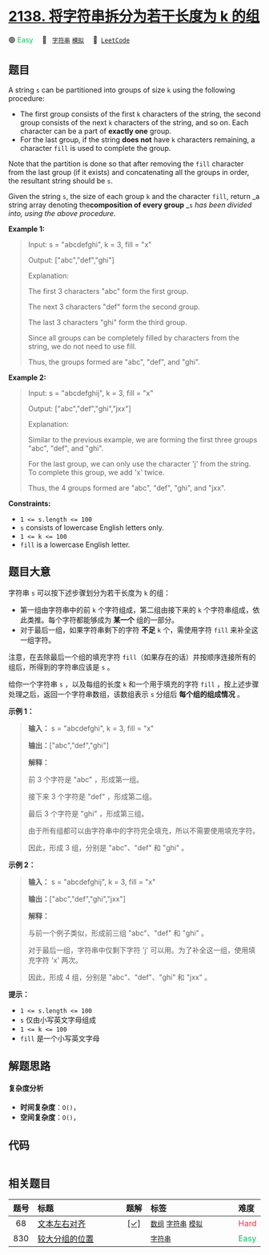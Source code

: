 # [2138. 将字符串拆分为若干长度为 k 的组](https://leetcode.com/problems/divide-a-string-into-groups-of-size-k)

🟢 <font color=#15bd66>Easy</font>&emsp; 🔖&ensp; [`字符串`](/leetcode/outline/tag/string.md) [`模拟`](/leetcode/outline/tag/simulation.md)&emsp; 🔗&ensp;[`LeetCode`](https://leetcode.com/problems/divide-a-string-into-groups-of-size-k)

## 题目

A string `s` can be partitioned into groups of size `k` using the following
procedure:

  * The first group consists of the first `k` characters of the string, the second group consists of the next `k` characters of the string, and so on. Each character can be a part of **exactly one** group.
  * For the last group, if the string **does not** have `k` characters remaining, a character `fill` is used to complete the group.

Note that the partition is done so that after removing the `fill` character
from the last group (if it exists) and concatenating all the groups in order,
the resultant string should be `s`.

Given the string `s`, the size of each group `k` and the character `fill`,
return _a string array denoting the**composition of every group** _`s` _has
been divided into, using the above procedure_.



**Example 1:**

> Input: s = "abcdefghi", k = 3, fill = "x"
> 
> Output: ["abc","def","ghi"]
> 
> Explanation:
> 
> The first 3 characters "abc" form the first group.
> 
> The next 3 characters "def" form the second group.
> 
> The last 3 characters "ghi" form the third group.
> 
> Since all groups can be completely filled by characters from the string, we do not need to use fill.
> 
> Thus, the groups formed are "abc", "def", and "ghi".

**Example 2:**

> Input: s = "abcdefghij", k = 3, fill = "x"
> 
> Output: ["abc","def","ghi","jxx"]
> 
> Explanation:
> 
> Similar to the previous example, we are forming the first three groups "abc", "def", and "ghi".
> 
> For the last group, we can only use the character 'j' from the string. To complete this group, we add 'x' twice.
> 
> Thus, the 4 groups formed are "abc", "def", "ghi", and "jxx".

**Constraints:**

  * `1 <= s.length <= 100`
  * `s` consists of lowercase English letters only.
  * `1 <= k <= 100`
  * `fill` is a lowercase English letter.


## 题目大意

字符串 `s` 可以按下述步骤划分为若干长度为 `k` 的组：

  * 第一组由字符串中的前 `k` 个字符组成，第二组由接下来的 `k` 个字符串组成，依此类推。每个字符都能够成为 **某一个** 组的一部分。
  * 对于最后一组，如果字符串剩下的字符 **不足** `k` 个，需使用字符 `fill` 来补全这一组字符。

注意，在去除最后一个组的填充字符 `fill`（如果存在的话）并按顺序连接所有的组后，所得到的字符串应该是 `s` 。

给你一个字符串 `s` ，以及每组的长度 `k` 和一个用于填充的字符 `fill` ，按上述步骤处理之后，返回一个字符串数组，该数组表示 `s` 分组后
**每个组的组成情况** 。



**示例 1：**

> 
> 
> 
> 
> 
> **输入：** s = "abcdefghi", k = 3, fill = "x"
> 
> **输出：**["abc","def","ghi"]
> 
> **解释：**
> 
> 前 3 个字符是 "abc" ，形成第一组。
> 
> 接下来 3 个字符是 "def" ，形成第二组。
> 
> 最后 3 个字符是 "ghi" ，形成第三组。
> 
> 由于所有组都可以由字符串中的字符完全填充，所以不需要使用填充字符。
> 
> 因此，形成 3 组，分别是 "abc"、"def" 和 "ghi" 。
> 
> 

**示例 2：**

> 
> 
> 
> 
> 
> **输入：** s = "abcdefghij", k = 3, fill = "x"
> 
> **输出：**["abc","def","ghi","jxx"]
> 
> **解释：**
> 
> 与前一个例子类似，形成前三组 "abc"、"def" 和 "ghi" 。
> 
> 对于最后一组，字符串中仅剩下字符 'j' 可以用。为了补全这一组，使用填充字符 'x' 两次。
> 
> 因此，形成 4 组，分别是 "abc"、"def"、"ghi" 和 "jxx" 。
> 
> 



**提示：**

  * `1 <= s.length <= 100`
  * `s` 仅由小写英文字母组成
  * `1 <= k <= 100`
  * `fill` 是一个小写英文字母


## 解题思路

#### 复杂度分析

- **时间复杂度**：`O()`，
- **空间复杂度**：`O()`，

## 代码

```javascript

```

## 相关题目

<!-- prettier-ignore -->
| 题号 | 标题 | 题解 | 标签 | 难度 |
| :------: | :------ | :------: | :------ | :------ |
| 68 | [文本左右对齐](https://leetcode.com/problems/text-justification) | [[✓]](https://2xiao.github.io/leetcode-js/leetcode/problem/0068) |  [`数组`](/leetcode/outline/tag/array.md) [`字符串`](/leetcode/outline/tag/string.md) [`模拟`](/leetcode/outline/tag/simulation.md) | <font color=#ff334b>Hard</font> |
| 830 | [较大分组的位置](https://leetcode.com/problems/positions-of-large-groups) |  |  [`字符串`](/leetcode/outline/tag/string.md) | <font color=#15bd66>Easy</font> |

<style>
.blue {
    background-color: #096dd9;
    padding: 0.25rem 0.5rem;
    margin: 0;
    font-size: 0.85em;
    border-radius: 3px;
    color: white;
    font-weight: 500;
}
table th:first-of-type { width: 10%; }
table th:nth-of-type(2) { width: 35%; }
table th:nth-of-type(3) { width: 10%; }
table th:nth-of-type(4) { width: 35%; }
table th:nth-of-type(5) { width: 10%; }
</style>

